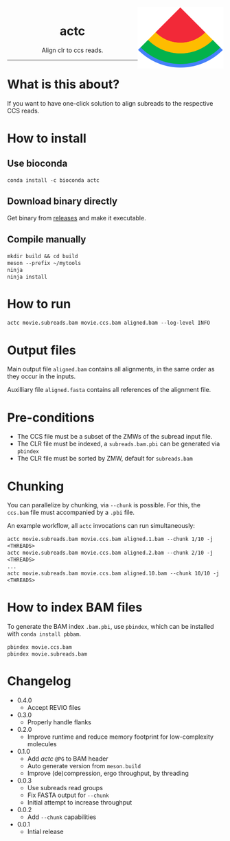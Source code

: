 <img width="200px" src="actc.png" align="right"/>
<h1 align="center">actc</h1>
<p align="center">Align clr to ccs reads.</p>

***

# What is this about?
If you want to have one-click solution to align subreads to the respective CCS reads.

# How to install

## Use bioconda

```
conda install -c bioconda actc
```

## Download binary directly

  Get binary from [releases](https://github.com/PacificBiosciences/actc/releases) and make it executable.

## Compile manually

    mkdir build && cd build
    meson --prefix ~/mytools
    ninja
    ninja install

# How to run

    actc movie.subreads.bam movie.ccs.bam aligned.bam --log-level INFO

# Output files
Main output file `aligned.bam` contains all alignments,
in the same order as they occur in the inputs.

Auxilliary file `aligned.fasta` contains all references of the alignment file.

# Pre-conditions
 * The CCS file must be a subset of the ZMWs of the subread input file.
 * The CLR file must be indexed, a `subreads.bam.pbi` can be generated via `pbindex`
 * The CLR file must be sorted by ZMW, default for `subreads.bam`

# Chunking
You can parallelize by chunking, via `--chunk` is possible. For this, the
`ccs.bam` file must accompanied by a `.pbi` file.

An example workflow, all `actc` invocations can run simultaneously:

    actc movie.subreads.bam movie.ccs.bam aligned.1.bam --chunk 1/10 -j <THREADS>
    actc movie.subreads.bam movie.ccs.bam aligned.2.bam --chunk 2/10 -j <THREADS>
    ...
    actc movie.subreads.bam movie.ccs.bam aligned.10.bam --chunk 10/10 -j <THREADS>

# How to index BAM files
To generate the BAM index
`.bam.pbi`, use `pbindex`, which can be installed with `conda install pbbam`.

    pbindex movie.ccs.bam
    pbindex movie.subreads.bam

# Changelog
  * 0.4.0
    * Accept REVIO files
  * 0.3.0
    * Properly handle flanks
  * 0.2.0
    * Improve runtime and reduce memory footprint for low-complexity molecules
  * 0.1.0
    * Add _actc_ `@PG` to BAM header
    * Auto generate version from `meson.build`
    * Improve (de)compression, ergo throughput, by threading
  * 0.0.3
    * Use subreads read groups
    * Fix FASTA output for `--chunk`
    * Initial attempt to increase throughput
  * 0.0.2
    * Add `--chunk` capabilities
  * 0.0.1
    * Intial release
